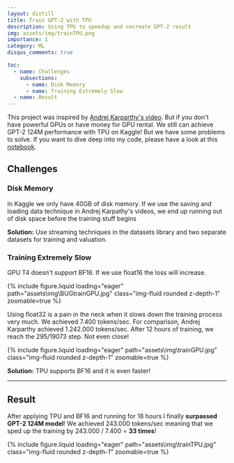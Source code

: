 ```yaml
---
layout: distill
title: Train GPT-2 with TPU
description: Using TPU to speedup and recreate GPT-2 result
img: assets/img/trainTPU.png
importance: 1
category: ML
disqus_comments: true

toc:
  - name: Challenges
    subsections:
      - name: Disk Memory
      - name: Training Extremely Slow
  - name: Result
---
```


This project was inspired by [Andrej Karparthy's video](https://youtu.be/l8pRSuU81PU?si=6_loh9yI5Fj6ut1g). 
But if you don't have powerful GPUs or have money for GPU rental. We still can achieve GPT-2 124M performance with TPU on Kaggle! But we have some problems to solve.
If you want to dive deep into my code, please have a look at this [notebook](https://www.kaggle.com/code/dustnn/train-gpt-2-with-tpu).

## Challenges
### Disk Memory
In Kaggle we only have 40GB of disk memory. If we use the saving and loading data technique in Andrej Karpathy's videos,  we end up running out of disk space before the training stuff begins

**Solution:** Use streaming techniques in the datasets library and two separate datasets for training and valuation. 

### Training Extremely Slow

GPU T4 doesn't support BF16. If we use float16 the loss will increase. 

<div class="row mt-3">
    <div class="col-sm mt-3 mt-md-0">
        {% include figure.liquid loading="eager" path="assets\img\BUGtrainGPU.jpg" class="img-fluid rounded z-depth-1" zoomable=true %}
    </div>
</div>

Using float32 is a pain in the neck when it slows down the training process very much. We achieved 7.400 tokens/sec. For comparison, Andrej Karparthy achieved 1.242.000 tokens/sec. After 12 hours of training, we reach the 295/19073 step. Not even close! 

<div class="row mt-3">
    <div class="col-sm mt-3 mt-md-0">
        {% include figure.liquid loading="eager" path="assets\img\trainGPU.jpg" class="img-fluid rounded z-depth-1" zoomable=true %}
    </div>
</div>

**Solution:** TPU supports BF16 and it is even faster!

---

## Result
After applying TPU and BF16 and running for 18 hours I finally **surpassed GPT-2 124M model**! We achieved 243.000 tokens/sec meaning that we sped up the training by 243.000 / 7.400 = **33 times**!

<div class="row mt-3">
    <div class="col-sm mt-3 mt-md-0">
        {% include figure.liquid loading="eager" path="assets\img\trainTPU.jpg" class="img-fluid rounded z-depth-1" zoomable=true %}
    </div>
</div>
